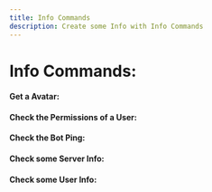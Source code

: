 ```yaml
---
title: Info Commands
description: Create some Info with Info Commands
---
```

# Info Commands:

#### Get a Avatar:
<command message = "%avatar <@user>" slash = "/info avatar [user]" description="Gets a Avatar of a User and views it in the Channel"/>

#### Check the Permissions of a User:
<command message = "%check <@user>" slash = "/info check [user]" description="Checks the Permissions of the User"/>

#### Check the Bot Ping:
<command message = "%ping" slash = "/info ping" description="Shows the current Bot latency!"/>

#### Check some Server Info:
<command message = "%server" slash = "/info server" description= "See general information about the server"/>

#### Check some User Info:
<command message = "%user <@user>" slash = "/info user [user]" description= "See general information about the mentioned User"/>
